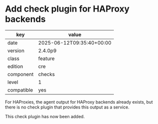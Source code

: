 [//]: # (werk v2)
# Add check plugin for HAProxy backends

key        | value
---------- | ---
date       | 2025-06-12T09:35:40+00:00
version    | 2.4.0p9
class      | feature
edition    | cre
component  | checks
level      | 1
compatible | yes

For HAProxies, the agent output for HAProxy backends already exists,
but there is no check plugin that provides this output as a service.

This check plugin has now been added.

